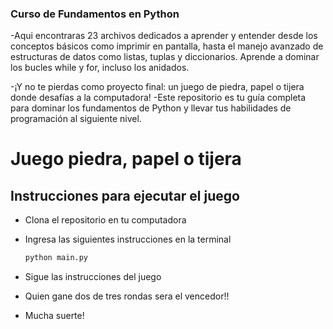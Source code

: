 ### Curso de Fundamentos en Python 
-Aqui encontraras 23 archivos dedicados a aprender y entender desde los conceptos básicos como imprimir en pantalla, hasta el manejo avanzado de estructuras de datos como listas, tuplas y diccionarios. Aprende a dominar los bucles while y for, incluso los anidados. 

-¡Y no te pierdas como proyecto final: un juego de piedra, papel o tijera donde desafías a la computadora! 
-Este repositorio es tu guía completa para dominar los fundamentos de Python y llevar tus habilidades de programación al siguiente nivel.

# Juego piedra, papel o tijera

## Instrucciones para ejecutar el juego

- Clona el repositorio en tu computadora
- Ingresa las siguientes instrucciones en la terminal

  ```sh
  python main.py 
  ```

- Sigue las instrucciones del juego
- Quien gane dos de tres rondas sera el vencedor!!
- Mucha suerte!
